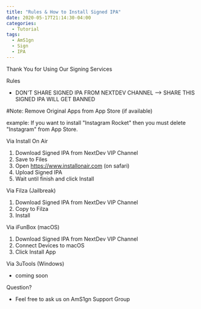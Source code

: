 ```yaml
---
title: "Rules & How to Install Signed IPA"
date: 2020-05-17T21:14:30-04:00
categories:
  - Tutorial
tags:
  - AmS1gn
  - Sign
  - IPA
---
```


Thank You for Using Our Signing Services

Rules
- DON'T SHARE SIGNED IPA FROM NEXTDEV CHANNEL --> SHARE THIS SIGNED IPA WILL GET BANNED

#Note: Remove Original Apps from App Store (if available)

example: If you want to install "Instagram Rocket" then you must delete "Instagram" from App Store.

Via Install On Air
1. Download Signed IPA from NextDev VIP Channel
2. Save to Files
3. Open https://www.installonair.com (on safari)
4. Upload Signed IPA
5. Wait until finish and click Install


Via Filza (Jailbreak)
1. Download Signed IPA from NextDev VIP Channel
2. Copy to Filza
3. Install


Via iFunBox (macOS)
1. Download Signed IPA from NextDev VIP Channel
2. Connect Devices to macOS
3. Click Install App


Via 3uTools (Windows)
- coming soon

Question?
- Feel free to ask us on AmS1gn Support Group


[jekyll-docs]: https://jekyllrb.com/docs/home
[jekyll-gh]:   https://github.com/jekyll/jekyll
[jekyll-talk]: https://talk.jekyllrb.com/
